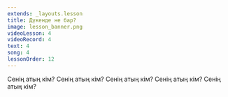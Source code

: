 ```yaml
---
extends: _layouts.lesson
title: Дүкенде не бар?
image: lesson_banner.png
videoLesson: 4
videoRecord: 4
text: 4
song: 4
lessonOrder: 12
---
```


Сенің атың кім?
Сенің атың кім?
Сенің атың кім?
Сенің атың кім?
Сенің атың кім?
